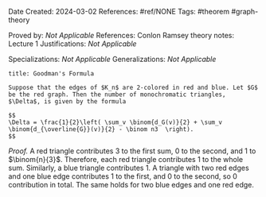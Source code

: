 Date Created: 2024-03-02
References: #ref/NONE
Tags: #theorem #graph-theory

Proved by: <i>Not Applicable</i>
References: Conlon Ramsey theory notes: Lecture 1
Justifications: <i>Not Applicable</i>

Specializations: <i>Not Applicable</i>
Generalizations: <i>Not Applicable</i>

```ad-theorem
title: Goodman's Formula

Suppose that the edges of $K_n$ are 2-colored in red and blue. Let $G$ be the red graph. Then the number of monochromatic triangles, $\Delta$, is given by the formula

$$
\Delta = \frac{1}{2}\left( \sum_v \binom{d_G(v)}{2} + \sum_v \binom{d_{\overline{G}}(v)}{2} - \binom n3  \right).
$$

```

<i>Proof.</i>  A red triangle contributes 3 to the first sum, 0 to the second, and 1 to $\binom{n}{3}$. Therefore, each red triangle contributes 1 to the whole sum. Similarly, a blue triangle contributes 1. A triangle with two red edges and one blue edge contributes 1 to the first, and 0 to the second, so 0 contribution in total. The same holds for two blue edges and one red edge.